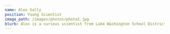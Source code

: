 ```yaml
---
name: Alex Sally
position: Young Scientist
image_path: /images/photos/photo1.jpg
blurb: Alex is a curious scientist from Lake Washington School District.
---
```

